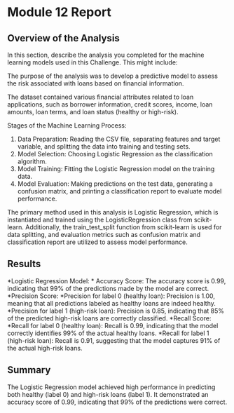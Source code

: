# Module 12 Report

## Overview of the Analysis

In this section, describe the analysis you completed for the machine learning models used in this Challenge. This might include:

The purpose of the analysis was to develop a predictive model to assess the risk associated with loans based on financial information. 

The dataset contained various financial attributes related to loan applications, such as borrower information, credit scores, income, loan amounts, loan terms, and loan status (healthy or high-risk).

Stages of the Machine Learning Process:

1. Data Preparation: Reading the CSV file, separating features and target variable, and splitting the data into training and testing sets.
2. Model Selection: Choosing Logistic Regression as the classification algorithm.
3. Model Training: Fitting the Logistic Regression model on the training data.
4. Model Evaluation: Making predictions on the test data, generating a confusion matrix, and printing a classification report to evaluate model performance.

The primary method used in this analysis is Logistic Regression, which is instantiated and trained using the LogisticRegression class from scikit-learn. Additionally, the train_test_split function from scikit-learn is used for data splitting, and evaluation metrics such as confusion matrix and classification report are utilized to assess model performance.


## Results

*Logistic Regression Model:
    * Accuracy Score: The accuracy score is 0.99, indicating that 99% of the predictions made by the model are correct.
    *Precision Score:
        *Precision for label 0 (healthy loan): Precision is 1.00, meaning that all predictions labeled as healthy loans are indeed healthy.
        *Precision for label 1 (high-risk loan): Precision is 0.85, indicating that 85% of the predicted high-risk loans are correctly classified.
*Recall Score:
    *Recall for label 0 (healthy loan): Recall is 0.99, indicating that the model correctly identifies 99% of the actual healthy loans.
    *Recall for label 1 (high-risk loan): Recall is 0.91, suggesting that the model captures 91% of the actual high-risk loans.


## Summary

The Logistic Regression model achieved high performance in predicting both healthy (label 0) and high-risk loans (label 1). It demonstrated an accuracy score of 0.99, indicating that 99% of the predictions were correct.